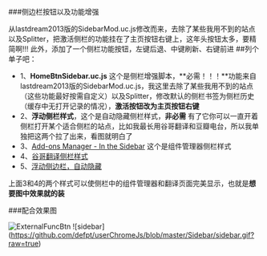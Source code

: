 ###侧边栏按钮以及功能增强

从lastdream2013版的SidebarMod.uc.js修改而来，去除了某些我用不到的站点以及Splitter，把激活侧栏的功能挂在了主页按钮右键上，这年头按钮太多，要精简啊!!! 此外，添加了一个侧栏功能按钮，左键后退、中键刷新、右键前进
##列个单子吧：
+ 1、**HomeBtnSidebar.uc.js** 这个是侧栏增强脚本，**必需！！！**功能来自lastdream2013版的SidebarMod.uc.js，我这里去除了某些我用不到的站点（这些功能最好按需自定义）以及Splitter，修改默认的侧栏书签为侧栏历史（缓存中无打开记录的情况），**激活按钮改为主页按钮右键**
+ 2、**浮动侧栏样式**，这个是自动隐藏侧栏样式，**非必需** 有了它你可以一直开着侧栏打开某个适合侧栏的站点，比如我最长用谷哥翻译和豆瓣电台，所以我单独把这两个拉了出来，看图就明白了
+ 3、[Add-ons Manager - In the Sidebar](http://userstyles.org/styles/48731/add-ons-manager-in-the-sidebar)  这个是组件管理器侧栏样式
+ 4、[谷哥翻译侧栏样式](http://userstyles.org/styles/66666/google-translate-in-the-sidebar)
+ 5、[浮动侧边栏，自动隐藏](https://github.com/defpt/userChromeJs/blob/master/Sidebar/Sidebar_autohide.css)

上面3和4的两个样式可以使侧栏中的组件管理器和翻译页面完美显示，也就是**想要图中效果就的装**

###配合效果图

![ExternalFuncBtn](https://github.com/defpt/userChromeJs/blob/master/Sidebar/sidebar.png?raw=true)
![sidebar]
(https://github.com/defpt/userChromeJs/blob/master/Sidebar/sidebar.gif?raw=true)
